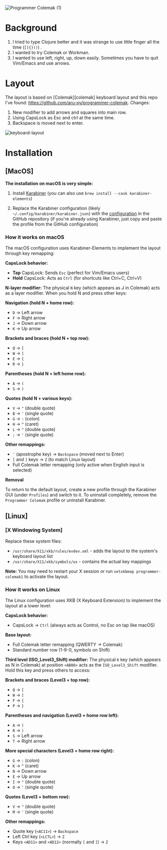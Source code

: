 ![Programmer Colemak (1)](https://user-images.githubusercontent.com/37231424/157564870-ddb7807e-f0cc-421f-be77-968efcdec4f3.svg)

# Background
1. I tried to type Clojure better and it was strange to use little finger all the time (`[]{}()`) .
2. I wanted to try Colemak or Workman.
3. I wanted to use left, right, up, down easily. Sometimes you have to quit Vim/Emacs and use arrows.

# Layout

The layout is based on [Colemak][colemak] keyboard layout and this repo I've found: https://github.com/aru-py/programmer-colemak.
Changes:
1. New modifier to add arrows and squares into main row.
2. Using CapsLock as Esc and ctrl at the same time.
3. Backspace is moved next to enter.

![keyboard-layout](https://github.com/spicyfalafel/programmer-colemak/assets/58147555/4a7f69d7-299e-455a-ae96-5d8ef0cb4ff4)


# Installation

## [MacOS]

**The installation on macOS is very simple:**

1. Install [Karabiner](https://karabiner-elements.pqrs.org) (you can also use `brew install --cask karabiner-elements`)

2. Replace the Karabiner configuration (likely `~/.config/karabiner/karabiner.json`) with the [configuration](/layouts/macOS/karabiner.json) in the GitHub repository (if you're already using Karabiner, just copy and paste the profile from the GitHub configuration)

### How it works on macOS

The macOS configuration uses Karabiner-Elements to implement the layout through key remapping:

**CapsLock behavior:**
- **Tap** CapsLock: Sends `Esc` (perfect for Vim/Emacs users)
- **Hold** CapsLock: Acts as `Ctrl` (for shortcuts like Ctrl+C, Ctrl+V)

**N-layer modifier:**
The physical `N` key (which appears as J in Colemak) acts as a layer modifier. When you hold N and press other keys:

**Navigation (hold N + home row):**
- `D` → Left arrow
- `F` → Right arrow
- `J` → Down arrow
- `K` → Up arrow

**Brackets and braces (hold N + top row):**
- `Q` → `[`
- `W` → `]`
- `E` → `{`
- `R` → `}`

**Parentheses (hold N + left home row):**
- `A` → `(`
- `S` → `)`

**Quotes (hold N + various keys):**
- `V` → `"` (double quote)
- `B` → `'` (single quote)
- `G` → `:` (colon)
- `H` → `^` (caret)
- `L` → `"` (double quote)
- `;` → `'` (single quote)

**Other remappings:**
- `'` (apostrophe key) → `Backspace` (moved next to Enter)
- `[` and `]` keys → `Z` (to match Linux layout)
- Full Colemak letter remapping (only active when English input is selected)

**Removal**

To return to the default layout, create a new profile through the Karabiner GUI (under `Profiles`) and switch to it. To uninstall completely, remove the `Programmer Colemak` profile or uninstall Karabiner.

## [Linux]

### [X Windowing System]

Replace these system files:
* `/usr/share/X11/xkb/rules/evdev.xml` - adds the layout to the system's keyboard layout list
* `/usr/share/X11/xkb/symbols/us` - contains the actual key mappings

**Note:** You may need to restart your X session or run `setxkbmap programmer-colemak1` to activate the layout.

### How it works on Linux

The Linux configuration uses XKB (X Keyboard Extension) to implement the layout at a lower level:

**CapsLock behavior:**
- CapsLock → `Ctrl` (always acts as Control, no Esc on tap like macOS)

**Base layout:**
- Full Colemak letter remapping (QWERTY → Colemak)
- Standard number row (1-9-0, symbols on Shift)

**Third level (ISO_Level3_Shift) modifier:**
The physical `K` key (which appears as N in Colemak) at position `<AB06>` acts as the `ISO_Level3_Shift` modifier. Hold this key and press others to access:

**Brackets and braces (Level3 + top row):**
- `Q` → `[`
- `W` → `]`
- `F` → `{`
- `P` → `}`

**Parentheses and navigation (Level3 + home row left):**
- `A` → `(`
- `R` → `)`
- `S` → Left arrow
- `T` → Right arrow

**More special characters (Level3 + home row right):**
- `G` → `:` (colon)
- `K` → `^` (caret)
- `N` → Down arrow
- `E` → Up arrow
- `I` → `"` (double quote)
- `O` → `'` (single quote)

**Quotes (Level3 + bottom row):**
- `V` → `"` (double quote)
- `M` → `'` (single quote)

**Other remappings:**
- Quote key (`<AC11>`) → `Backspace`
- Left Ctrl key (`<LCTL>`) → `Z`
- Keys `<AD11>` and `<AD12>` (normally `[` and `]`) → `Z`
